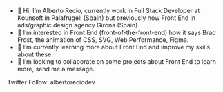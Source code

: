 - 👋 Hi, I’m Alberto Recio, currently work in Full Stack Developer at Kounsoft in Palafrugell (Spain) but previously how Front End in ads/graphic design agency Girona (Spain).
- 👀 I’m interested in Front End (front-of-the-front-end) how it says Brad Frost, the animation of CSS, SVG, Web Performance, Figma.
- 🌱 I’m currently learning more about Front End and improve my skills about these.
- 💞️ I’m looking to collaborate on some projects about Front End to learn more, send me a message.

Twitter Follow: albertoreciodev
<!---
- 💞️ I’m looking to collaborate on ...
- 📫 How to reach me ...
--->

<!---
albertoreciodev/albertoreciodev is a ✨ special ✨ repository because its `README.md` (this file) appears on your GitHub profile.
You can click the Preview link to take a look at your changes.
--->
